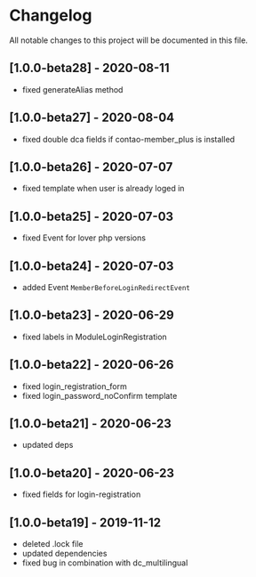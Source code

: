 # Changelog
All notable changes to this project will be documented in this file.

## [1.0.0-beta28] - 2020-08-11
- fixed generateAlias method

## [1.0.0-beta27] - 2020-08-04
- fixed double dca fields if contao-member_plus is installed

## [1.0.0-beta26] - 2020-07-07
- fixed template when user is already loged in

## [1.0.0-beta25] - 2020-07-03
- fixed Event for lover php versions

## [1.0.0-beta24] - 2020-07-03
- added Event `MemberBeforeLoginRedirectEvent`

## [1.0.0-beta23] - 2020-06-29
- fixed labels in ModuleLoginRegistration 

## [1.0.0-beta22] - 2020-06-26
- fixed login_registration_form
- fixed login_password_noConfirm template

## [1.0.0-beta21] - 2020-06-23

- updated deps

## [1.0.0-beta20] - 2020-06-23

- fixed fields for login-registration

## [1.0.0-beta19] - 2019-11-12

- deleted .lock file
- updated dependencies
- fixed bug in combination with dc_multilingual
